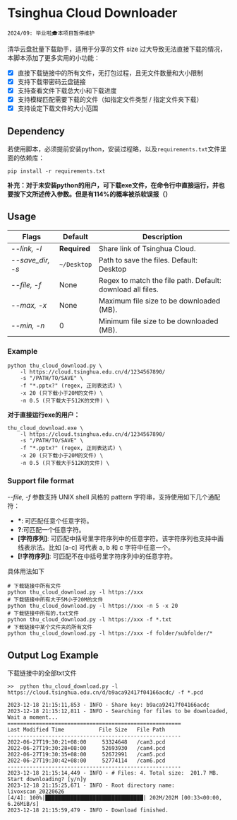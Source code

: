 # Tsinghua Cloud Downloader
```shell
2024/09: 毕业啦🎓本项目暂停维护
```
清华云盘批量下载助手，适用于分享的文件 size 过大导致无法直接下载的情况，本脚本添加了更多实用的小功能：

- [x] 直接下载链接中的所有文件，无打包过程，且无文件数量和大小限制
- [x] 支持下载带密码云盘链接
- [x] 支持查看文件下载总大小和下载进度
- [x] 支持模糊匹配需要下载的文件（如指定文件类型 / 指定文件夹下载）
- [x] 支持设定下载文件的大小范围

## Dependency
若使用脚本，必须提前安装python，安装过程略，以及`requirements.txt`文件里面的依赖库：

```shell
pip install -r requirements.txt
```

**补充：对于未安装python的用户，可下载exe文件，在命令行中直接运行，并也要按下文所述传入参数。但是有114%的概率被杀软误报（）**

## Usage
| Flags            | Default      | Description                                               |
|------------------|--------------|-----------------------------------------------------------|
| *--link, -l*     | **Required** | Share link of Tsinghua Cloud.                             |
| *--save_dir, -s* | `~/Desktop`  | Path to save the files. Default: Desktop                  |
| *--file, -f*     | None         | Regex to match the file path. Default: download all files. |
| *--max, -x*      | None         | Maximum file size to be downloaded (MB).                  |
| *--min, -n*      | 0            | Minimum file size to be downloaded (MB).                  |

### Example
```shell
python thu_cloud_download.py \
    -l https://cloud.tsinghua.edu.cn/d/1234567890/ 
    -s "/PATH/TO/SAVE" \
    -f "*.pptx?" (regex, 正则表达式) \
    -x 20 (只下载小于20M的文件) \
    -n 0.5 (只下载大于512K的文件) \
```

**对于直接运行exe的用户：**
```shell
thu_cloud_download.exe \
    -l https://cloud.tsinghua.edu.cn/d/1234567890/ 
    -s "/PATH/TO/SAVE" \
    -f "*.pptx?" (regex, 正则表达式) \
    -x 20 (只下载小于20M的文件) \
    -n 0.5 (只下载大于512K的文件) \
```
### Support file format
*--file, -f* 参数支持 UNIX shell 风格的 pattern 字符串，支持使用如下几个通配符：

- **\***: 可匹配任意个任意字符。
- **?**:可匹配一个任意字符。
- **\[字符序列\]**: 可匹配中括号里字符序列中的任意字符。该字符序列也支持中画线表示法。比如 \[a-c\] 可代表 a, b 和 c 字符中任意一个。
- **\[\!字符序列\]**: 可匹配不在中括号里字符序列中的任意字符。

具体用法如下
```shell
# 下载链接中所有文件
python thu_cloud_download.py -l https://xxx
# 下载链接中所有大于5M小于20M的文件
python thu_cloud_download.py -l https://xxx -n 5 -x 20
# 下载链接中所有的.txt文件
python thu_cloud_download.py -l https://xxx -f *.txt
# 下载链接中某个文件夹的所有文件
python thu_cloud_download.py -l https://xxx -f folder/subfolder/*
``` 


## Output Log Example
下载链接中的全部txt文件
```
>>  python thu_cloud_download.py -l https://cloud.tsinghua.edu.cn/d/b9aca92417f04166acdc/ -f *.pcd

2023-12-18 21:15:11,853 - INFO - Share key: b9aca92417f04166acdc
2023-12-18 21:15:12,811 - INFO - Searching for files to be downloaded, Wait a moment...
=======================================================
Last Modified Time           File Size   File Path
-------------------------------------------------------
2022-06-27T19:30:21+08:00     53324648   /cam3.pcd
2022-06-27T19:30:28+08:00     52693930   /cam4.pcd
2022-06-27T19:30:35+08:00     52672991   /cam5.pcd
2022-06-27T19:30:42+08:00     52774114   /cam6.pcd
-------------------------------------------------------
2023-12-18 21:15:14,449 - INFO - # Files: 4. Total size:  201.7 MB.
Start downloading? [y/n]y
2023-12-18 21:15:25,671 - INFO - Root directory name: livoxscan_20220626
[4/4]: 100%|███████████████████████████████| 202M/202M [00:33<00:00, 6.26MiB/s]
2023-12-18 21:15:59,479 - INFO - Download finished.
```
